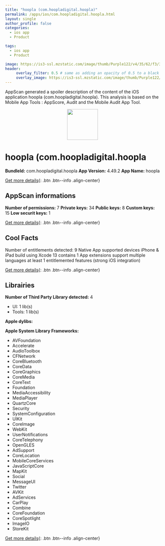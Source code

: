 ```yaml
---
title: "hoopla (com.hoopladigital.hoopla)"
permalink: /apps/ios/com.hoopladigital.hoopla.html
layout: single
author_profile: false
categories: 
  - ios app 
  - Product 

tags: 
  - ios app 
  - Product 

image: https://is3-ssl.mzstatic.com/image/thumb/Purple122/v4/35/62/f3/3562f31a-e6b2-4759-1fa4-19efd93cbde4/AppIcon-0-0-1x_U007emarketing-0-0-0-9-0-0-85-220.png/512x512bb.jpg
header: 
     overlay_filter: 0.5 # same as adding an opacity of 0.5 to a black background
     overlay_image: https://is3-ssl.mzstatic.com/image/thumb/Purple122/v4/35/62/f3/3562f31a-e6b2-4759-1fa4-19efd93cbde4/AppIcon-0-0-1x_U007emarketing-0-0-0-9-0-0-85-220.png/512x512bb.jpg
---
```

AppScan generated a spoiler description of the content of the iOS application hoopla (com.hoopladigital.hoopla). This analysis is based on the Mobile App Tools : AppScore, Audit and the Mobile Audit App Tool.

  
  
<div style="text-align: center;"><img src="https://is3-ssl.mzstatic.com/image/thumb/Purple122/v4/35/62/f3/3562f31a-e6b2-4759-1fa4-19efd93cbde4/AppIcon-0-0-1x_U007emarketing-0-0-0-9-0-0-85-220.png/512x512bb.jpg" width="100" height="100"></div>  
  
# hoopla (com.hoopladigital.hoopla

**BundleId:** com.hoopladigital.hoopla
**App Version:** 4.49.2
**App Name:** hoopla


[Get more details](/pricing.html){: .btn .btn--info .align-center}  
  
## AppScan informations 

**Number of permissions:** 7
**Private keys:** 34
**Public keys:** 8
**Custom keys:** 15
**Low securit keys:** 1
  
[Get more details](/pricing.html){: .btn .btn--info .align-center}

## Cool Facts

Number of entitlements detected: 9
Native App
supported devices iPhone & iPad
build using Xcode 13
contains 1 App extensions
support multiple languages
at least 1 entitlemented features (strong iOS integration)
  
[Get more details](/pricing.html){: .btn .btn--info .align-center}

## Librairies 
**Number of Third Party Library detected:** 4
- UI: 1 lib(s)
- Tools: 1 lib(s)

**Apple dylibs:**


**Apple System Library Frameworks:**
- AVFoundation
- Accelerate
- AudioToolbox
- CFNetwork
- CoreBluetooth
- CoreData
- CoreGraphics
- CoreMedia
- CoreText
- Foundation
- MediaAccessibility
- MediaPlayer
- QuartzCore
- Security
- SystemConfiguration
- UIKit
- CoreImage
- WebKit
- UserNotifications
- CoreTelephony
- OpenGLES
- AdSupport
- CoreLocation
- MobileCoreServices
- JavaScriptCore
- MapKit
- Social
- MessageUI
- Twitter
- AVKit
- AdServices
- CarPlay
- Combine
- CoreFoundation
- CoreSpotlight
- ImageIO
- StoreKit


  
[Get more details](/pricing.html){: .btn .btn--info .align-center}

